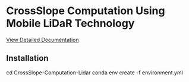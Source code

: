 # CrossSlope Computation Using Mobile LiDaR Technology
[View Detailed Documentation](https://docs.google.com/document/d/1XxtC_24FXxT-ZkUTurnFt5II7PdAUkmbkHO41nnJaNk/edit?usp=sharing)

## Installation
   cd CrossSlope-Computation-Lidar
   conda env create -f environment.yml

